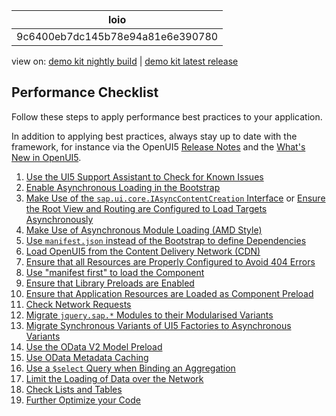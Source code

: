 <!-- loio9c6400eb7dc145b78e94a81e6e390780 -->

| loio |
| -----|
| 9c6400eb7dc145b78e94a81e6e390780 |

<div id="loio">

view on: [demo kit nightly build](https://openui5nightly.hana.ondemand.com/topic/9c6400eb7dc145b78e94a81e6e390780) | [demo kit latest release](https://sdk.openui5.org/topic/9c6400eb7dc145b78e94a81e6e390780)</div>

## Performance Checklist

Follow these steps to apply performance best practices to your application.

In addition to applying best practices, always stay up to date with the framework, for instance via the OpenUI5  [Release Notes](https://sdk.openui5.org/releasenotes.html) and the [What's New in OpenUI5](What_s_New_in_OpenUI5_99ac68a.md).

1.  [Use the UI5 Support Assistant to Check for Known Issues](Support_Assistant_57ccd7d.md)
2.   [Enable Asynchronous Loading in the Bootstrap](Use_Asynchronous_Loading_676b636.md#loio676b636446c94eada183b1218a824717__section_EALB)
3.  [Make Use of the `sap.ui.core.IAsyncContentCreation` Interface](Use_Asynchronous_Loading_676b636.md#loio676b636446c94eada183b1218a824717__section_AsyncInterface) or [Ensure the Root View and Routing are Configured to Load Targets Asynchronously](Use_Asynchronous_Loading_676b636.md#loio676b636446c94eada183b1218a824717__section_RootViewRoutingConfiguration)
4.  [Make Use of Asynchronous Module Loading \(AMD Style\)](Use_Asynchronous_Loading_676b636.md#loio676b636446c94eada183b1218a824717__section_AsyncModuleLoading)
5.  [Use `manifest.json` instead of the Bootstrap to define Dependencies](Performance_Speed_Up_Your_App_408b40e.md#loio408b40efed3c416681e1bd8cdd8910d4__section_ManifestJson)
6.  [Load OpenUI5 from the Content Delivery Network \(CDN\)](Performance_Speed_Up_Your_App_408b40e.md#loio408b40efed3c416681e1bd8cdd8910d4__section_LoadFromCDN)
7.  [Ensure that all Resources are Properly Configured to Avoid 404 Errors](Performance_Speed_Up_Your_App_408b40e.md#loio408b40efed3c416681e1bd8cdd8910d4__section_Resources404)
8.  [Use "manifest first" to load the Component](Performance_Speed_Up_Your_App_408b40e.md#loio408b40efed3c416681e1bd8cdd8910d4__section_ManifestFirst)
9.  [Ensure that Library Preloads are Enabled](Performance_Speed_Up_Your_App_408b40e.md#loio408b40efed3c416681e1bd8cdd8910d4__section_LibraryPreloads)
10. [Ensure that Application Resources are Loaded as Component Preload](Performance_Speed_Up_Your_App_408b40e.md#loio408b40efed3c416681e1bd8cdd8910d4__section_ComponentPreload)
11. [Check Network Requests](Performance_Speed_Up_Your_App_408b40e.md#loio408b40efed3c416681e1bd8cdd8910d4__section_NetworkRequests)
12. [Migrate `jquery.sap.*` Modules to their Modularised Variants](Performance_Speed_Up_Your_App_408b40e.md#loio408b40efed3c416681e1bd8cdd8910d4__section_MigrateJquery)
13. [Migrate Synchronous Variants of UI5 Factories to Asynchronous Variants](Performance_Speed_Up_Your_App_408b40e.md#loio408b40efed3c416681e1bd8cdd8910d4__section_MigrateFactories)
14. [Use the OData V2 Model Preload](Performance_Speed_Up_Your_App_408b40e.md#loio408b40efed3c416681e1bd8cdd8910d4__section_ModelPreload) 
15. [Use OData Metadata Caching](Performance_Speed_Up_Your_App_408b40e.md#loio408b40efed3c416681e1bd8cdd8910d4__section_MetadataCaching)
16. [Use a `$select` Query when Binding an Aggregation](Performance_Speed_Up_Your_App_408b40e.md#loio408b40efed3c416681e1bd8cdd8910d4__section_useSelectQuery)
17. [Limit the Loading of Data over the Network](Performance_Issues_966d67c.md#loio966d67c8cc5046419d1b35556cd9e447__section_LLAOD)
18. [Check Lists and Tables](Performance_Speed_Up_Your_App_408b40e.md#loio408b40efed3c416681e1bd8cdd8910d4__section_ListsTables)
19. [Further Optimize your Code](Performance_Speed_Up_Your_App_408b40e.md#loio408b40efed3c416681e1bd8cdd8910d4__section_OptimizeCode)

